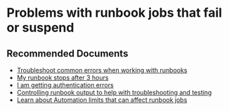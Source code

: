 <properties
    pageTitle="Problems with runbook jobs that fail or suspend"
    description="Problems with runbook jobs that fail or suspend"
    service="microsoft.automation"
    resource="automationaccounts"
    authors="csand-msft"
    ms.author="csand"
    displayOrder="12"
    selfHelpType="resource"
    productPesIds=""
    supportTopicIds=""
    resourceTags=""
    cloudEnvironments="MoonCake"
	articleId="automation-troubleshoot-map-problemswithrunbookexecution-mooncake"
/>

# Problems with runbook jobs that fail or suspend

## **Recommended Documents**

* [Troubleshoot common errors when working with runbooks](https://docs.azure.cn/automation/troubleshoot/runbooks#common-errors-when-working-with-runbooks)
* [My runbook stops after 3 hours](https://docs.azure.cn/automation/automation-runbook-execution#fair-share)
* [I am getting authentication errors](https://docs.azure.cn/automation/troubleshoot/runbooks#authentication-errors-when-working-with-azure-automation-runbooks)
* [Controlling runbook output to help with troubleshooting and testing](https://docs.azure.cn/automation/automation-runbook-output-and-messages)
* [Learn about Automation limits that can affect runbook jobs](https://docs.azure.cn/azure-subscription-service-limits#automation-limits)
